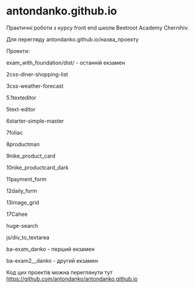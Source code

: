 # antondanko.github.io

Практичні роботи з курсу front end школи Beetroot Academy Chernihiv.

Для перегляду antondanko.github.io/назва_проекту

Проекти:

exam_with_foundation/dist/  - останній екзамен

2css-diner-shopping-list

3css-weather-forecast

5.1texteditor

5text-editor

6starter-simple-master

7foliac

8productman

9nike_product_card

10nike_productcard_dark

11payment_form

12daily_form

13image_grid

17Cahee

huge-search

js/div_to_textarea

ba-exam_danko - перший екзамен

ba-exam2__danko - другий екзамен  

Код цих проектів можна переглянути тут https://github.com/antondanko/antondanko.github.io
